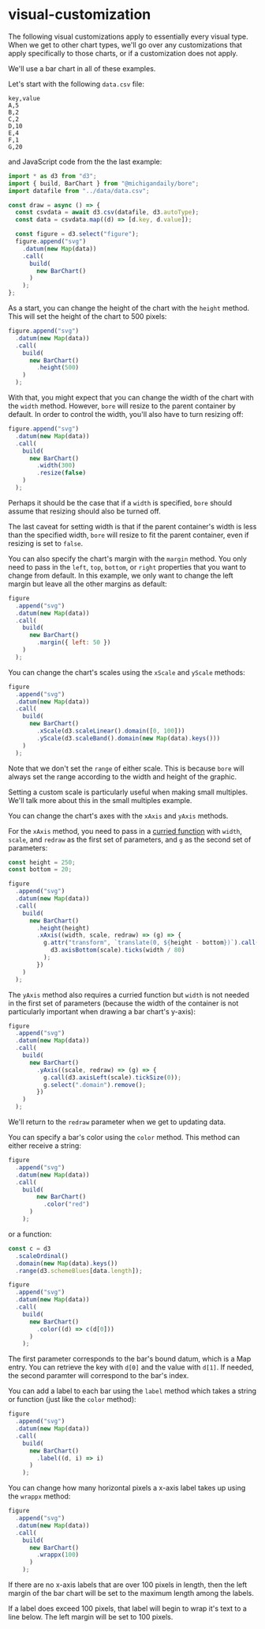 # visual-customization

The following visual customizations apply to essentially every visual type. When we get to other chart types, we'll go over any customizations that apply specifically to those charts, or if a customization does not apply.

We'll use a bar chart in all of these examples.

Let's start with the following `data.csv` file:

```csv
key,value
A,5
B,2
C,2
D,10
E,4
F,1
G,20
```

and JavaScript code from the the last example:

```javascript
import * as d3 from "d3";
import { build, BarChart } from "@michigandaily/bore";
import datafile from "../data/data.csv";

const draw = async () => {
  const csvdata = await d3.csv(datafile, d3.autoType);
  const data = csvdata.map((d) => [d.key, d.value]);

  const figure = d3.select("figure");
  figure.append("svg")
    .datum(new Map(data))
    .call(
      build(
        new BarChart()
      )
    );
};
```

As a start, you can change the height of the chart with the `height` method. This will set the height of the chart to 500 pixels:

```javascript
figure.append("svg")
  .datum(new Map(data))
  .call(
    build(
      new BarChart()
        .height(500)
    )
  );
```

With that, you might expect that you can change the width of the chart with the `width` method. However, `bore` will resize to the parent container by default. In order to control the width, you'll also have to turn resizing off:

```javascript
figure.append("svg")
  .datum(new Map(data))
  .call(
    build(
      new BarChart()
        .width(300)
        .resize(false)
    )
  );
```

Perhaps it should be the case that if a `width` is specified, `bore` should assume that resizing should also be turned off.

The last caveat for setting width is that if the parent container's width is less than the specified width, `bore` will resize to fit the parent container, even if resizing is set to `false`.

You can also specify the chart's margin with the `margin` method. You only need to pass in the `left`, `top`, `bottom`, or `right` properties that you want to change from default. In this example, we only want to change the left margin but leave all the other margins as default:

```javascript
figure
  .append("svg")
  .datum(new Map(data))
  .call(
    build(
      new BarChart()
        .margin({ left: 50 })
    )
  );
```

You can change the chart's scales using the `xScale` and `yScale` methods:

```javascript
figure
  .append("svg")
  .datum(new Map(data))
  .call(
    build(
      new BarChart()
        .xScale(d3.scaleLinear().domain([0, 100]))
        .yScale(d3.scaleBand().domain(new Map(data).keys()))
    )
  );
```

Note that we don't set the `range` of either scale. This is because `bore` will always set the range according to the width and height of the graphic.

Setting a custom scale is particularly useful when making small multiples. We'll talk more about this in the small multiples example.

You can change the chart's axes with the `xAxis` and `yAxis` methods.

For the `xAxis` method, you need to pass in a [curried function](https://en.wikipedia.org/wiki/Currying) with `width`, `scale`, and `redraw` as the first set of parameters, and `g` as the second set of parameters:

```javascript
const height = 250;
const bottom = 20;

figure
  .append("svg")
  .datum(new Map(data))
  .call(
    build(
      new BarChart()
        .height(height)
        .xAxis((width, scale, redraw) => (g) => {
          g.attr("transform", `translate(0, ${height - bottom})`).call(
            d3.axisBottom(scale).ticks(width / 80)
          );
        })
    )
  );
```

The `yAxis` method also requires a curried function but `width` is not needed in the first set of parameters (because the width of the container is not particularly important when drawing a bar chart's y-axis):

```javascript
figure
  .append("svg")
  .datum(new Map(data))
  .call(
    build(
      new BarChart()
        .yAxis((scale, redraw) => (g) => {
          g.call(d3.axisLeft(scale).tickSize(0));
          g.select(".domain").remove();
        })
    )
  );
```

We'll return to the `redraw` parameter when we get to updating data.

You can specify a bar's color using the `color` method. This method can either receive a string:

```javascript
figure
  .append("svg")
  .datum(new Map(data))
  .call(
    build(
        new BarChart()
          .color("red")
      )
    );
```

or a function:

```javascript
const c = d3
  .scaleOrdinal()
  .domain(new Map(data).keys())
  .range(d3.schemeBlues[data.length]);

figure
  .append("svg")
  .datum(new Map(data))
  .call(
    build(
      new BarChart()
        .color((d) => c(d[0]))
      )
    );
```

The first parameter corresponds to the bar's bound datum, which is a Map entry. You can retrieve the key with `d[0]` and the value with `d[1]`. If needed, the second paramter will correspond to the bar's index.

You can add a label to each bar using the `label` method which takes a string or function (just like the `color` method):

```javascript
figure
  .append("svg")
  .datum(new Map(data))
  .call(
    build(
      new BarChart()
        .label((d, i) => i)
      )
    );
```

You can change how many horizontal pixels a x-axis label takes up using the `wrappx` method:

```javascript
figure
  .append("svg")
  .datum(new Map(data))
  .call(
    build(
      new BarChart()
        .wrappx(100)
      )
    );
```

If there are no x-axis labels that are over 100 pixels in length, then the left margin of the bar chart will be set to the maximum length among the labels.

If a label does exceed 100 pixels, that label will begin to wrap it's text to a line below. The left margin will be set to 100 pixels.
